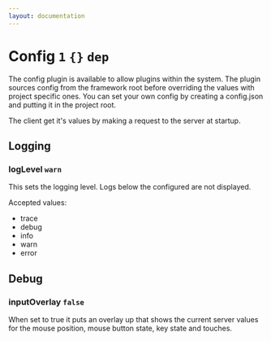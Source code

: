 ```yaml
---
layout: documentation
---
```


# Config `1` `{}` `dep`

The config plugin is available to allow plugins within the system. The plugin sources config from the framework root before overriding the values with project specific ones. You can set your own config by creating a config.json and putting it in the project root.

The client get it's values by making a request to the server at startup.

## Logging

### logLevel `warn`
This sets the logging level. Logs below the configured are not displayed.

Accepted values:
- trace
- debug
- info
- warn
- error

## Debug

### inputOverlay `false`
When set to true it puts an overlay up that shows the current server values for the mouse position, mouse button state, key state and touches.